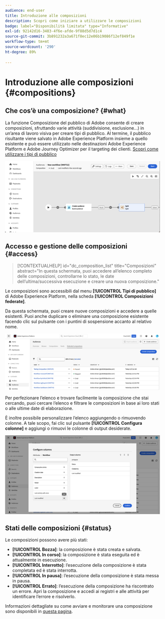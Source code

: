 ```yaml
---
audience: end-user
title: Introduzione alle composizioni
description: Scopri come iniziare a utilizzare le composizioni
badge: label="Disponibilità limitata" type="Informative"
exl-id: 92142d16-3483-4f6e-afde-9f88d5d7d1c4
source-git-commit: 3b891232a3a671f8ec12e06b19086f12ef849f1e
workflow-type: tm+mt
source-wordcount: '290'
ht-degree: 89%

---
```


# Introduzione alle composizioni {#compositions}

## Che cos’è una composizione? {#what}

La funzione Composizione del pubblico di Adobe consente di creare composizioni, sfruttando varie attività (suddivisione, esclusione...) in un’area di lavoro visiva per creare tipi di pubblico. Al termine, il pubblico risultante viene salvato in Adobe Experience Platform insieme a quello esistente e può essere utilizzato nelle destinazioni Adobe Experience Platform e Adobe Journey Optimizer per il targeting dei clienti. [Scopri come utilizzare i tipi di pubblico](../start/audiences.md)

![](assets/composition-example.png)

## Accesso e gestione delle composizioni {#access}

>[!CONTEXTUALHELP]
>id="dc_composition_list"
>title="Composizioni"
>abstract="In questa schermata, puoi accedere all’elenco completo delle composizioni, controllarne lo stato, le date dell’ultima/successiva esecuzione e creare una nuova composizione."

Le composizioni sono accessibili dal menu **[!UICONTROL Tipi di pubblico]** di Adobe Experience Platform, nella scheda **[!UICONTROL Composizioni federate]**.

Da questa schermata, puoi creare nuove composizioni e accedere a quelle esistenti. Puoi anche duplicare o eliminare una composizione esistente facendo clic sul pulsante con i puntini di sospensione accanto al relativo nome.

![](assets/compositions-list.png)

Per perfezionare l’elenco e trovare facilmente la composizione che stai cercando, puoi cercare l’elenco e filtrare le composizioni in base ai loro stati o alle ultime date di elaborazione.

È inoltre possibile personalizzare l’elenco aggiungendo o rimuovendo colonne. A tale scopo, fai clic sul pulsante **[!UICONTROL Configura colonne]** e aggiungi o rimuovi le colonne di output desiderate.

![](assets/compositions-columns.png)

## Stati delle composizioni {#status}

Le composizioni possono avere più stati:

* **[!UICONTROL Bozza]**: la composizione è stata creata e salvata.
* **[!UICONTROL In corso]**: la composizione è stata eseguita ed è attualmente in esecuzione.
* **[!UICONTROL Interrotto]**: l’esecuzione della composizione è stata completata ed è stata interrotta.
* **[!UICONTROL In pausa]**: l’esecuzione della composizione è stata messa in pausa.
* **[!UICONTROL Errato]**: l’esecuzione della composizione ha riscontrato un errore. Apri la composizione e accedi ai registri e alle attività per identificare l’errore e risolverlo.

Informazioni dettagliate su come avviare e monitorare una composizione sono disponibili in [questa pagina](../compositions/start-monitor-composition.md).
